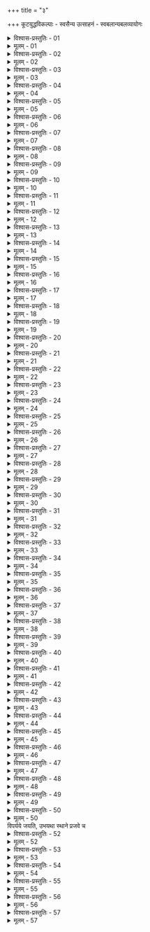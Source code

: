 +++
title = "३"

+++
कूटयुद्धविकल्पाः - स्वसैन्य उत्साहनं - स्वबलान्यबलव्यायोगः  

<details><summary>विश्वास-प्रस्तुतिः - 01</summary>

01 बलविशिष्टः कृत उपजापः प्रतिविहित।ऋतुः स्वभूम्यां प्रकाशयुद्धं उपेयात्
</details>

<details><summary>मूलम् - 01</summary>

01 बलविशिष्टः कृत उपजापः प्रतिविहित।ऋतुः स्वभूम्यां प्रकाशयुद्धं उपेयात्
</details>

<details><summary>विश्वास-प्रस्तुतिः - 02</summary>

02 विपर्यये कूटयुद्धम्
</details>

<details><summary>मूलम् - 02</summary>

02 विपर्यये कूटयुद्धम्
</details>

<details><summary>विश्वास-प्रस्तुतिः - 03</summary>

03 बलव्यसनावस्कन्दकालेषु परं अभिहन्यात्, अभूमिष्ठं वा स्वभूमिष्ठः, प्रकृतिप्रग्रहो वा स्वभूमिष्ठम्
</details>

<details><summary>मूलम् - 03</summary>

03 बलव्यसनावस्कन्दकालेषु परं अभिहन्यात्, अभूमिष्ठं वा स्वभूमिष्ठः, प्रकृतिप्रग्रहो वा स्वभूमिष्ठम्
</details>

<details><summary>विश्वास-प्रस्तुतिः - 04</summary>

04 दूष्यामित्राटवीबलैर्वा भङ्गं दत्त्वा विभूमिप्राप्तं हन्यात्
</details>

<details><summary>मूलम् - 04</summary>

04 दूष्यामित्राटवीबलैर्वा भङ्गं दत्त्वा विभूमिप्राप्तं हन्यात्
</details>

<details><summary>विश्वास-प्रस्तुतिः - 05</summary>

05 संहतानीकं हस्तिभिर्भेदयेत्
</details>

<details><summary>मूलम् - 05</summary>

05 संहतानीकं हस्तिभिर्भेदयेत्
</details>

<details><summary>विश्वास-प्रस्तुतिः - 06</summary>

06 पूर्वं भङ्गप्रदानेनानुप्रलीनं भिन्नं अभिन्नः प्रतिनिवृत्य हन्यात्
</details>

<details><summary>मूलम् - 06</summary>

06 पूर्वं भङ्गप्रदानेनानुप्रलीनं भिन्नं अभिन्नः प्रतिनिवृत्य हन्यात्
</details>

<details><summary>विश्वास-प्रस्तुतिः - 07</summary>

07 पुरस्ताद् अभिहत्य प्रचलं विमुखं वा पृष्ठतो हस्त्य्ऽश्वेनाभिहन्यात्
</details>

<details><summary>मूलम् - 07</summary>

07 पुरस्ताद् अभिहत्य प्रचलं विमुखं वा पृष्ठतो हस्त्य्ऽश्वेनाभिहन्यात्
</details>

<details><summary>विश्वास-प्रस्तुतिः - 08</summary>

08 पृष्ठतोऽभिहत्या प्रचलं विमुखं वा पुरस्तात् सारबलेनाभिहन्यात्
</details>

<details><summary>मूलम् - 08</summary>

08 पृष्ठतोऽभिहत्या प्रचलं विमुखं वा पुरस्तात् सारबलेनाभिहन्यात्
</details>

<details><summary>विश्वास-प्रस्तुतिः - 09</summary>

09 ताभ्यां पार्श्वाभिगातौ व्याख्यातौ
</details>

<details><summary>मूलम् - 09</summary>

09 ताभ्यां पार्श्वाभिगातौ व्याख्यातौ
</details>

<details><summary>विश्वास-प्रस्तुतिः - 10</summary>

10 यतो वा दूष्यफल्गुबलं ततोऽभिहन्यात्
</details>

<details><summary>मूलम् - 10</summary>

10 यतो वा दूष्यफल्गुबलं ततोऽभिहन्यात्
</details>

<details><summary>विश्वास-प्रस्तुतिः - 11</summary>

11 पुरस्ताद् विषमायां पृष्ठतोऽभिहन्यात्
</details>

<details><summary>मूलम् - 11</summary>

11 पुरस्ताद् विषमायां पृष्ठतोऽभिहन्यात्
</details>

<details><summary>विश्वास-प्रस्तुतिः - 12</summary>

12 पृष्ठतो विषमायां पुरस्ताद् अभिहन्यात्
</details>

<details><summary>मूलम् - 12</summary>

12 पृष्ठतो विषमायां पुरस्ताद् अभिहन्यात्
</details>

<details><summary>विश्वास-प्रस्तुतिः - 13</summary>

13 पार्श्वतो विषमायां इतरतोऽभिहन्यात्
</details>

<details><summary>मूलम् - 13</summary>

13 पार्श्वतो विषमायां इतरतोऽभिहन्यात्
</details>

<details><summary>विश्वास-प्रस्तुतिः - 14</summary>

14 दूष्यामित्राटवीबलैर्वा पूर्वं योधयित्वा श्रान्तं अश्रान्तः परं अभिहन्यात्
</details>

<details><summary>मूलम् - 14</summary>

14 दूष्यामित्राटवीबलैर्वा पूर्वं योधयित्वा श्रान्तं अश्रान्तः परं अभिहन्यात्
</details>

<details><summary>विश्वास-प्रस्तुतिः - 15</summary>

15 दूष्यबलेन वा स्वयं भङ्गं दत्त्वा जितम् इति विश्वस्तं अविश्वस्तः सत्त्रापाश्रयोऽभिहन्यात्
</details>

<details><summary>मूलम् - 15</summary>

15 दूष्यबलेन वा स्वयं भङ्गं दत्त्वा जितम् इति विश्वस्तं अविश्वस्तः सत्त्रापाश्रयोऽभिहन्यात्
</details>

<details><summary>विश्वास-प्रस्तुतिः - 16</summary>

16 सार्थव्रजस्कन्धावारसंवाहविलोपप्रमत्तं अप्रमत्तोऽभिहन्यात्
</details>

<details><summary>मूलम् - 16</summary>

16 सार्थव्रजस्कन्धावारसंवाहविलोपप्रमत्तं अप्रमत्तोऽभिहन्यात्
</details>

<details><summary>विश्वास-प्रस्तुतिः - 17</summary>

17 फल्गुबलावच्छन्नसारबलो वा परवीरान् अनुप्रविश्य हन्यात्
</details>

<details><summary>मूलम् - 17</summary>

17 फल्गुबलावच्छन्नसारबलो वा परवीरान् अनुप्रविश्य हन्यात्
</details>

<details><summary>विश्वास-प्रस्तुतिः - 18</summary>

18 गोग्रहणेन श्वापदवधेन वा परवीरान् आकृष्य सत्त्रच्छन्नोऽभिहन्यात्
</details>

<details><summary>मूलम् - 18</summary>

18 गोग्रहणेन श्वापदवधेन वा परवीरान् आकृष्य सत्त्रच्छन्नोऽभिहन्यात्
</details>

<details><summary>विश्वास-प्रस्तुतिः - 19</summary>

19 रात्राववस्कन्देन जागरयित्वा निद्राक्लान्तान् अवसुप्तान् वा दिवा हन्यात्
</details>

<details><summary>मूलम् - 19</summary>

19 रात्राववस्कन्देन जागरयित्वा निद्राक्लान्तान् अवसुप्तान् वा दिवा हन्यात्
</details>

<details><summary>विश्वास-प्रस्तुतिः - 20</summary>

20 सपादचर्मकोशैर्वा हस्तिभिः सौप्तिकं दद्यात्
</details>

<details><summary>मूलम् - 20</summary>

20 सपादचर्मकोशैर्वा हस्तिभिः सौप्तिकं दद्यात्
</details>

<details><summary>विश्वास-प्रस्तुतिः - 21</summary>

21 अहःसम्नाहपरिश्रान्तान् अपराह्नेऽभिहन्यात्
</details>

<details><summary>मूलम् - 21</summary>

21 अहःसम्नाहपरिश्रान्तान् अपराह्नेऽभिहन्यात्
</details>

<details><summary>विश्वास-प्रस्तुतिः - 22</summary>

22 शुष्कचर्मवृत्तशर्कराकोशकैर्गोमहिष उष्ट्रयूथैर्वा त्रस्नुभिरकृतहस्त्य्ऽश्वं भिन्नं अभिन्नः प्रतिनिवृत्तं हन्यात्
</details>

<details><summary>मूलम् - 22</summary>

22 शुष्कचर्मवृत्तशर्कराकोशकैर्गोमहिष उष्ट्रयूथैर्वा त्रस्नुभिरकृतहस्त्य्ऽश्वं भिन्नं अभिन्नः प्रतिनिवृत्तं हन्यात्
</details>

<details><summary>विश्वास-प्रस्तुतिः - 23</summary>

23 प्रतिसूर्यवातं वा सर्वं अभिहन्यात्
</details>

<details><summary>मूलम् - 23</summary>

23 प्रतिसूर्यवातं वा सर्वं अभिहन्यात्
</details>

<details><summary>विश्वास-प्रस्तुतिः - 24</summary>

24 धान्वनवनसङ्कटपङ्कशैलनिम्नविषमनावो गावः शकटव्यूहो नीहारो रात्रिरिति सत्त्राणि
</details>

<details><summary>मूलम् - 24</summary>

24 धान्वनवनसङ्कटपङ्कशैलनिम्नविषमनावो गावः शकटव्यूहो नीहारो रात्रिरिति सत्त्राणि
</details>

<details><summary>विश्वास-प्रस्तुतिः - 25</summary>

25 पूर्वे च प्रहरणकालाः कूटयुद्धहेतवः
</details>

<details><summary>मूलम् - 25</summary>

25 पूर्वे च प्रहरणकालाः कूटयुद्धहेतवः
</details>

<details><summary>विश्वास-प्रस्तुतिः - 26</summary>

26 सङ्ग्रामः तु निर्दिष्टदेशकालो धर्मिष्ठः
</details>

<details><summary>मूलम् - 26</summary>

26 सङ्ग्रामः तु निर्दिष्टदेशकालो धर्मिष्ठः
</details>

<details><summary>विश्वास-प्रस्तुतिः - 27</summary>

27 संहत्य दण्डं ब्रूयात् तुल्यवेतनोऽस्मि, भवद्भिः सह भोग्यं इदं राज्यं, मयाऽभिहितैः परोऽभिहन्तव्यः इति
</details>

<details><summary>मूलम् - 27</summary>

27 संहत्य दण्डं ब्रूयात् तुल्यवेतनोऽस्मि, भवद्भिः सह भोग्यं इदं राज्यं, मयाऽभिहितैः परोऽभिहन्तव्यः इति
</details>

<details><summary>विश्वास-प्रस्तुतिः - 28</summary>

28 वेदेष्वप्यनुश्रूयते समाप्तदक्षिणानां यज्ञानां अवभृथेषु सा ते गतिर्या शूराणाम् इति
</details>

<details><summary>मूलम् - 28</summary>

28 वेदेष्वप्यनुश्रूयते समाप्तदक्षिणानां यज्ञानां अवभृथेषु सा ते गतिर्या शूराणाम् इति
</details>

<details><summary>विश्वास-प्रस्तुतिः - 29</summary>

29 अपि इह श्लोकौ भवतः
</details>

<details><summary>मूलम् - 29</summary>

29 अपि इह श्लोकौ भवतः
</details>

<details><summary>विश्वास-प्रस्तुतिः - 30</summary>

30ab यान् यज्ञसङ्घैः तपसा च विप्राः स्वर्ग एषिणः पात्रचयैश्च यान्ति ।  
30chd क्षणेन तान् अप्यतियान्ति शूराः प्राणान् सुयुद्धेषु परित्यजन्तः
</details>

<details><summary>मूलम् - 30</summary>

30ab यान् यज्ञसङ्घैः तपसा च विप्राः स्वर्ग एषिणः पात्रचयैश्च यान्ति ।  
30chd क्षणेन तान् अप्यतियान्ति शूराः प्राणान् सुयुद्धेषु परित्यजन्तः
</details>

<details><summary>विश्वास-प्रस्तुतिः - 31</summary>

31ab नवं शरावं सलिलस्य पूर्णं सुसंस्कृतं दर्भकृत उत्तरीयम् ।  
31chd तत् तस्य मा भून्नरकं च गच्छेद् यो भर्तृपिण्डस्य कृते न युध्येत् - इति
</details>

<details><summary>मूलम् - 31</summary>

31ab नवं शरावं सलिलस्य पूर्णं सुसंस्कृतं दर्भकृत उत्तरीयम् ।  
31chd तत् तस्य मा भून्नरकं च गच्छेद् यो भर्तृपिण्डस्य कृते न युध्येत् - इति
</details>

<details><summary>विश्वास-प्रस्तुतिः - 32</summary>

32 मन्त्रिपुरोहिताभ्यां उत्साहयेद् योधान् व्यूहसम्पदा
</details>

<details><summary>मूलम् - 32</summary>

32 मन्त्रिपुरोहिताभ्यां उत्साहयेद् योधान् व्यूहसम्पदा
</details>

<details><summary>विश्वास-प्रस्तुतिः - 33</summary>

33 कार्तान्तिकादिश्चास्य वर्गः सर्वज्ञदैवतसम्योगख्यापनाभ्यां स्वपक्षं उद्धर्षयेत्, परपक्षं च उद्वेजयेत्
</details>

<details><summary>मूलम् - 33</summary>

33 कार्तान्तिकादिश्चास्य वर्गः सर्वज्ञदैवतसम्योगख्यापनाभ्यां स्वपक्षं उद्धर्षयेत्, परपक्षं च उद्वेजयेत्
</details>

<details><summary>विश्वास-प्रस्तुतिः - 34</summary>

34 श्वो युद्धम् इति कृत उपवासः शस्त्रवाहनं चानुशयीत
</details>

<details><summary>मूलम् - 34</summary>

34 श्वो युद्धम् इति कृत उपवासः शस्त्रवाहनं चानुशयीत
</details>

<details><summary>विश्वास-प्रस्तुतिः - 35</summary>

35 अथर्वभिश्च जुहुयात्
</details>

<details><summary>मूलम् - 35</summary>

35 अथर्वभिश्च जुहुयात्
</details>

<details><summary>विश्वास-प्रस्तुतिः - 36</summary>

36 विजययुक्ताः स्वर्गीयाश्चाशिषो वाचयेत्
</details>

<details><summary>मूलम् - 36</summary>

36 विजययुक्ताः स्वर्गीयाश्चाशिषो वाचयेत्
</details>

<details><summary>विश्वास-प्रस्तुतिः - 37</summary>

37 ब्राह्मणेभ्यश्चात्मानं अतिसृजेत्
</details>

<details><summary>मूलम् - 37</summary>

37 ब्राह्मणेभ्यश्चात्मानं अतिसृजेत्
</details>

<details><summary>विश्वास-प्रस्तुतिः - 38</summary>

38 शौर्यशिल्पाभिजनानुरागयुक्तं अर्थमानाभ्यां अविसंवादितं अनीकगर्भं कुर्वीत
</details>

<details><summary>मूलम् - 38</summary>

38 शौर्यशिल्पाभिजनानुरागयुक्तं अर्थमानाभ्यां अविसंवादितं अनीकगर्भं कुर्वीत
</details>

<details><summary>विश्वास-प्रस्तुतिः - 39</summary>

39 पितृपुत्रभ्रातृकाणां आयुधीयानां अध्वजं मुण्डानीकं राजस्थानम्
</details>

<details><summary>मूलम् - 39</summary>

39 पितृपुत्रभ्रातृकाणां आयुधीयानां अध्वजं मुण्डानीकं राजस्थानम्
</details>

<details><summary>विश्वास-प्रस्तुतिः - 40</summary>

40 हस्ती रथो वा राजवाहनं अश्वानुबन्धः
</details>

<details><summary>मूलम् - 40</summary>

40 हस्ती रथो वा राजवाहनं अश्वानुबन्धः
</details>

<details><summary>विश्वास-प्रस्तुतिः - 41</summary>

41 यत् प्रायसैन्यो यत्र वा विनीतः स्यात् त्(अद्) अधिरोहयेत्
</details>

<details><summary>मूलम् - 41</summary>

41 यत् प्रायसैन्यो यत्र वा विनीतः स्यात् त्(अद्) अधिरोहयेत्
</details>

<details><summary>विश्वास-प्रस्तुतिः - 42</summary>

42 राजव्यञ्जनो व्यूहाधिष्ठानं आयोज्यः
</details>

<details><summary>मूलम् - 42</summary>

42 राजव्यञ्जनो व्यूहाधिष्ठानं आयोज्यः
</details>

<details><summary>विश्वास-प्रस्तुतिः - 43</summary>

43 सूतमागधाः शूराणां स्वर्गं अस्वर्गं भीरूणां जातिसङ्घकुलकर्मवृत्तस्तवं च योधानां वर्णयेयुः
</details>

<details><summary>मूलम् - 43</summary>

43 सूतमागधाः शूराणां स्वर्गं अस्वर्गं भीरूणां जातिसङ्घकुलकर्मवृत्तस्तवं च योधानां वर्णयेयुः
</details>

<details><summary>विश्वास-प्रस्तुतिः - 44</summary>

44 पुरोहितपुरुषाः कृत्याभिचारं ब्रूयुः, यन्त्रिकवर्धकिमौहूर्तिकाः स्वकर्मसिद्धिं असिद्धिं परेषाम्
</details>

<details><summary>मूलम् - 44</summary>

44 पुरोहितपुरुषाः कृत्याभिचारं ब्रूयुः, यन्त्रिकवर्धकिमौहूर्तिकाः स्वकर्मसिद्धिं असिद्धिं परेषाम्
</details>

<details><summary>विश्वास-प्रस्तुतिः - 45</summary>

45 सेनापतिरर्थमानाभ्यां अभिसंस्कृतं अनीकं आभाषेत - शतसाहस्रो राजवधः, पञ्चाशत्साहस्रः सेनापतिकुमारवधः, दशसाहस्रः प्रवीरमुख्यवधः, पञ्चसाहस्रो हस्तिरथवधः, साहस्रोऽश्ववधः, शत्यः पत्तिमुख्यवधः, शिरो विंशतिकं भोगद्वैगुण्यं स्वयङ्ग्राहश्च इति
</details>

<details><summary>मूलम् - 45</summary>

45 सेनापतिरर्थमानाभ्यां अभिसंस्कृतं अनीकं आभाषेत - शतसाहस्रो राजवधः, पञ्चाशत्साहस्रः सेनापतिकुमारवधः, दशसाहस्रः प्रवीरमुख्यवधः, पञ्चसाहस्रो हस्तिरथवधः, साहस्रोऽश्ववधः, शत्यः पत्तिमुख्यवधः, शिरो विंशतिकं भोगद्वैगुण्यं स्वयङ्ग्राहश्च इति
</details>

<details><summary>विश्वास-प्रस्तुतिः - 46</summary>

46 तद् एषां दशवर्गाधिपतयो विद्युः
</details>

<details><summary>मूलम् - 46</summary>

46 तद् एषां दशवर्गाधिपतयो विद्युः
</details>

<details><summary>विश्वास-प्रस्तुतिः - 47</summary>

47 चिकित्सकाः शस्त्रयन्त्रागदस्नेहवस्त्रहस्ताः स्त्रियश्चान्नपानरक्षिण्यः पुरुषाणां उद्धर्षणीयाः पृष्ठतः तिष्ठेयुः
</details>

<details><summary>मूलम् - 47</summary>

47 चिकित्सकाः शस्त्रयन्त्रागदस्नेहवस्त्रहस्ताः स्त्रियश्चान्नपानरक्षिण्यः पुरुषाणां उद्धर्षणीयाः पृष्ठतः तिष्ठेयुः
</details>

<details><summary>विश्वास-प्रस्तुतिः - 48</summary>

48 अदक्षिणामुखं पृष्ठतःसूर्यं अनुलोमवातं अनीकं स्वभूमौ व्यूहेत
</details>

<details><summary>मूलम् - 48</summary>

48 अदक्षिणामुखं पृष्ठतःसूर्यं अनुलोमवातं अनीकं स्वभूमौ व्यूहेत
</details>

<details><summary>विश्वास-प्रस्तुतिः - 49</summary>

49 परभूमिव्यूहे चाश्वांश्चारयेयुः
</details>

<details><summary>मूलम् - 49</summary>

49 परभूमिव्यूहे चाश्वांश्चारयेयुः
</details>

<details><summary>विश्वास-प्रस्तुतिः - 50</summary>

50 यत्र स्थानं प्रजवश्चाभूमिर्व्यूहस्य तत्र स्थितः प्रजवितश्च उभयथा जीयेत
</details>

<details><summary>मूलम् - 50</summary>

50 यत्र स्थानं प्रजवश्चाभूमिर्व्यूहस्य तत्र स्थितः प्रजवितश्च उभयथा जीयेत
</details>
 विपर्यये जयति, उभयथा स्थाने प्रजवे च  

<details><summary>विश्वास-प्रस्तुतिः - 52</summary>

52 समा विषमा व्यामिश्रा वा भूमिरिति पुरस्तात् पार्श्वाभ्यां पश्चाच्च ज्ञेया
</details>

<details><summary>मूलम् - 52</summary>

52 समा विषमा व्यामिश्रा वा भूमिरिति पुरस्तात् पार्श्वाभ्यां पश्चाच्च ज्ञेया
</details>

<details><summary>विश्वास-प्रस्तुतिः - 53</summary>

53 समायां दण्डमण्डलव्यूहाः, विषमायां भोगासंहतव्यूहाः, व्यामिश्रायां विषमव्यूहाः
</details>

<details><summary>मूलम् - 53</summary>

53 समायां दण्डमण्डलव्यूहाः, विषमायां भोगासंहतव्यूहाः, व्यामिश्रायां विषमव्यूहाः
</details>

<details><summary>विश्वास-प्रस्तुतिः - 54</summary>

54 विशिष्टबलं भङ्क्त्वा सन्धिं याचेत
</details>

<details><summary>मूलम् - 54</summary>

54 विशिष्टबलं भङ्क्त्वा सन्धिं याचेत
</details>

<details><summary>विश्वास-प्रस्तुतिः - 55</summary>

55 समबलेन याचितः सन्दधीत
</details>

<details><summary>मूलम् - 55</summary>

55 समबलेन याचितः सन्दधीत
</details>

<details><summary>विश्वास-प्रस्तुतिः - 56</summary>

56 हीनं अनुहन्यात्, न त्वेव स्वभूमिप्राप्तं त्यक्तात्मानं वा
</details>

<details><summary>मूलम् - 56</summary>

56 हीनं अनुहन्यात्, न त्वेव स्वभूमिप्राप्तं त्यक्तात्मानं वा
</details>

<details><summary>विश्वास-प्रस्तुतिः - 57</summary>

57ab पुनर्।आवर्तमानस्य निराशस्य च जीविते ।  
57chd अधार्यो जायते वेगः तस्माद् भग्नं न पीडयेत्  (इति)
</details>

<details><summary>मूलम् - 57</summary>

57ab पुनर्।आवर्तमानस्य निराशस्य च जीविते ।  
57chd अधार्यो जायते वेगः तस्माद् भग्नं न पीडयेत्  (इति)
</details>
